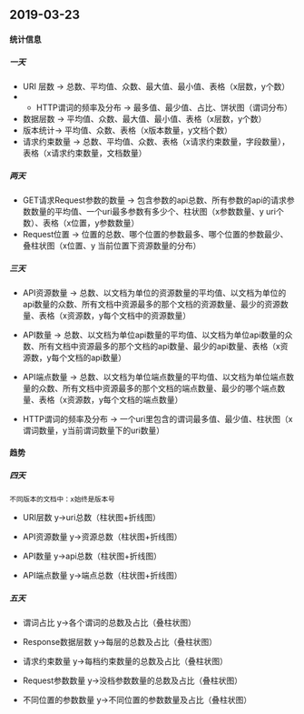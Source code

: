 ## 2019-03-23

#### 统计信息

##### 一天

* URI 层数 -> 总数、平均值、众数、最大值、最小值、表格（x层数，y个数）
* * HTTP谓词的频率及分布 -> 最多值、最少值、占比、饼状图（谓词分布）
* 数据层数 -> 平均值、众数、最大值、最小值、表格（x层数，y个数）
* 版本统计-> 平均值、众数、表格（x版本数量，y文档个数）
* 请求约束数量 -> 总数、平均值、众数、表格（x请求约束数量，字段数量），表格（x请求约束数量，文档数量）
##### 两天
* GET请求Request参数的数量 -> 包含参数的api总数、所有参数的api的请求参数数量的平均值、一个uri最多参数有多少个、柱状图（x参数数量、y uri个数）、表格（x位置，y参数数量）
* Request位置 -> 位置的总数、哪个位置的参数最多、哪个位置的参数最少、叠柱状图（x位置、y 当前位置下资源数量的分布）

##### 三天

* API资源数量 -> 总数、以文档为单位的资源数量的平均值、以文档为单位的api数量的众数、所有文档中资源最多的那个文档的资源数量、最少的资源数量、表格（x资源数，y每个文档中的资源数量）

* API数量 -> 总数、以文档为单位api数量的平均值、以文档为单位api数量的众数、所有文档中资源最多的那个文档的api数量、最少的api数量、表格（x资源数，y每个文档的api数量）
* API端点数量 -> 总数、以文档为单位端点数量的平均值、以文档为单位端点数量的众数、所有文档中资源最多的那个文档的端点数量、最少的哪个端点数量、表格（x资源数，y每个文档的端点数量）

* HTTP谓词的频率及分布 -> 一个uri里包含的谓词最多值、最少值、柱状图（x 谓词数量，y当前谓词数量下的uri数量）

#### 趋势

##### 四天

`不同版本的文档中：x始终是版本号`

* URI层数 y->uri总数（柱状图+折线图）

* API资源数量 y->资源总数（柱状图+折线图）

* API数量 y->api总数（柱状图+折线图）

* API端点数量  y->端点总数（柱状图+折线图）

##### 五天

* 谓词占比 y->各个谓词的总数及占比（叠柱状图）

* Response数据层数 y->每层的总数及占比（叠柱状图）

* 请求约束数量 y->每档约束数量的总数及占比（叠柱状图）

* Request参数数量 y->没档参数数量的总数及占比（叠柱状图）

* 不同位置的参数数量 y->不同位置的参数数量及占比（叠柱状图）
